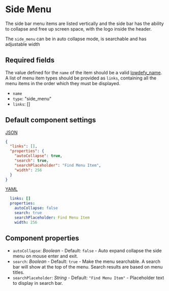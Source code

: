 # Side Menu

The side bar menu items are listed vertically and the side bar has the ability to collapse and free up screen space, with the logo inside the header.

The `side_menu` can be in auto collapse mode, is searchable and has adjustable width

## Required fields

The value defined for the `name` of the item should be a valid [lowdefy_name](/lowdefy-aws-deployment/docs/lowdefy.md#lowdefy_name). A list of menu item types should be provided as `links`, containing all the menu items in the order which they must be displayed.

- `name`
- `type`: "side_menu"
- `links`: []

## Default component settings

<U>JSON</U>

```json
{
  "links": [],
  "properties": {
    "autoCollapse": true,
    "search": true,
    "searchPlaceholder": "Find Menu Item",
    "width": 256
  }
}
```

<U>YAML</U>

```yaml
  links: []
  properties:
    autoCollapse: false
    search: true
    searchPlaceholder: Find Menu Item
    width: 256
```

## Component properties

- `autoCollapse`: _Boolean_  - Default: `false` - Auto expand collapse the side menu on mouse enter and exit.
- `search`: _Boolean_  - Default: `true` - Make the menu searchable. A search bar will show at the top of the menu. Search results are based on menu titles.
- `searchPlaceholder`: _String_  - Default: `"Find Menu Item"` - Placeholder text to display in search bar.
